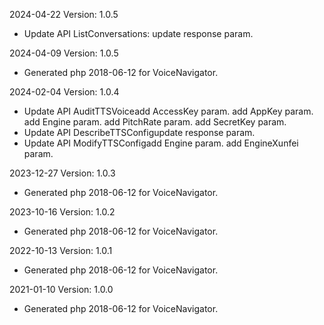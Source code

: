 2024-04-22 Version: 1.0.5
- Update API ListConversations: update response param.


2024-04-09 Version: 1.0.5
- Generated php 2018-06-12 for VoiceNavigator.

2024-02-04 Version: 1.0.4
- Update API AuditTTSVoiceadd AccessKey param.
add AppKey param.
add Engine param.
add PitchRate param.
add SecretKey param.
- Update API DescribeTTSConfigupdate response param.
- Update API ModifyTTSConfigadd Engine param.
add EngineXunfei param.


2023-12-27 Version: 1.0.3
- Generated php 2018-06-12 for VoiceNavigator.

2023-10-16 Version: 1.0.2
- Generated php 2018-06-12 for VoiceNavigator.

2022-10-13 Version: 1.0.1
- Generated php 2018-06-12 for VoiceNavigator.

2021-01-10 Version: 1.0.0
- Generated php 2018-06-12 for VoiceNavigator.

